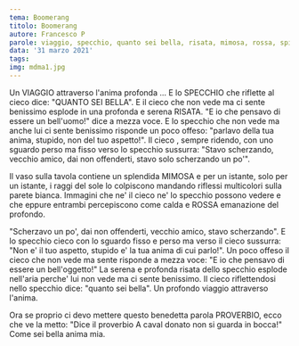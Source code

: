 ```yaml
---
tema: Boomerang
titolo: Boomerang
autore: Francesco P
parole: viaggio, specchio, quanto sei bella, risata, mimosa, rossa, spirito, proverbio
data: '31 marzo 2021'
tags: 
img: mdma1.jpg
---
```

Un VIAGGIO attraverso l'anima profonda ... 
E lo SPECCHIO che riflette al cieco dice: "QUANTO SEI BELLA".
E il cieco che non vede ma ci sente benissimo esplode in una profonda e serena RISATA.
"E io che pensavo di essere un bell'uomo!" dice a mezza voce.
E lo specchio che non vede ma anche lui ci sente benissimo risponde un poco offeso:
"parlavo della tua anima, stupido, non del tuo aspetto!".
Il cieco , sempre ridendo, con uno sguardo perso ma fisso verso lo specchio sussurra:
"Stavo scherzando, vecchio amico, dai non offenderti, stavo solo scherzando un po'".

Il vaso sulla tavola contiene un splendida MIMOSA e per un istante, solo per un istante,
i raggi del sole lo colpiscono mandando riflessi multicolori sulla parete bianca.
Immagini che ne' il cieco ne' lo specchio possono vedere e che eppure entrambi
percepiscono come calda e ROSSA emanazione del profondo.

"Scherzavo un po', dai non offenderti, vecchio amico, stavo scherzando".
E lo specchio cieco con lo sguardo fisso e perso ma verso il cieco sussurra:
"Non e' il tuo aspetto, stupido e' la tua anima di cui parlo!".
Un poco offeso il cieco che non vede ma sente risponde a mezza voce:
"E io che pensavo di essere un bell'oggetto!"
La serena e profonda risata dello specchio esplode nell'aria perche' lui non vede
ma ci sente benissimo.
Il cieco riflettendosi nello specchio dice: "quanto sei bella".
Un profondo viaggio attraverso l'anima.

Ora se proprio ci devo mettere questo benedetta parola PROVERBIO, ecco che ve la
metto:
"Dice il proverbio A caval donato non si guarda in bocca!"
Come sei bella anima mia.
